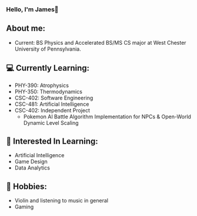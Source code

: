 ### Hello, I'm James👋

## About me:
* Current: BS Physics and Accelerated BS/MS CS major at West Chester University of Pennsylvania.

## 💻 Currently Learning:
* PHY-390: Atrophysics
* PHY-350: Thermodynamics
* CSC-402: Software Engineering
* CSC-481: Artificial Intelligence
* CSC-402: Independent Project
  * Pokemon AI Battle Algorithm Implementation for NPCs & Open-World Dynamic Level Scaling

## 🤖 Interested In Learning:
* Artificial Intelligence
* Game Design
* Data Analytics

## 🎻 Hobbies:
* Violin and listening to music in general
* Gaming

